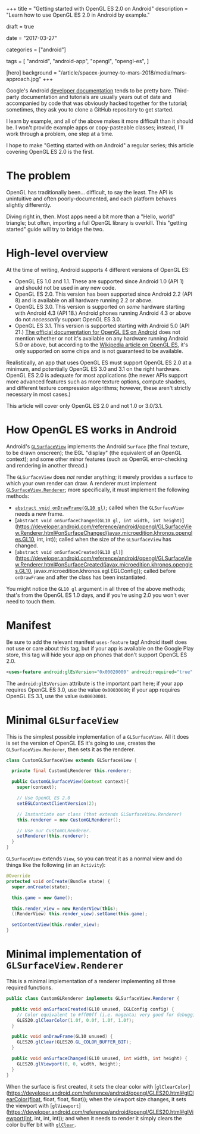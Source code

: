+++
title = "Getting started with OpenGL ES 2.0 on Android"
description = "Learn how to use OpenGL ES 2.0 in Android by example."

draft = true

date = "2017-03-27"

categories = ["android"]

tags = [
     "android",
     "android-app",
     "opengl",
     "opengl-es",
     ]

[hero]
background = "/article/spacex-journey-to-mars-2018/media/mars-approach.jpg"
+++

Google's Android
[developer documentation](https://developer.android.com/guide/topics/graphics/opengl.html)
tends to be pretty bare. Third-party documentation and tutorials are
usually years out of date and accompanied by code that was obviously
hacked together for the tutorial; sometimes, they ask you to clone a
GitHub repository to get started.

I learn by example, and all of the above makes it more difficult than
it should be. I won't provide example apps or copy-pasteable classes;
instead, I'll work through a problem, one step at a time.

I hope to make "Getting started with <whatever> on Android" a regular
series; this article covering OpenGL ES 2.0 is the first.

<!--more-->

# The problem

OpenGL has traditionally been... difficult, to say the least. The API
is unintuitive and often poorly-documented, and each platform behaves
slightly differently.

Diving right in, then. Most apps need a bit more than a "Hello, world"
triangle; but often, importing a full OpenGL library is overkill. This
"getting started" guide will try to bridge the two.

# High-level overview

At the time of writing, Android supports 4 different versions of
OpenGL ES:

* OpenGL ES 1.0 and 1.1. These are supported since Android 1.0 (API 1) and
  should not be used in any new code.
* OpenGL ES 2.0. This version has been supported since Android 2.2
  (API 8) and is available on all hardware running 2.2 or above.
* OpenGL ES 3.0. This version is supported on _some_ hardware starting
  with Android 4.3 (API 18.) Android phones running Android 4.3 or
  above do not _necessarily_ support OpenGL ES 3.0.
* OpenGL ES 3.1. This version is supported starting with Android 5.0
  (API 21.)
  [The official documentation for OpenGL ES on Android](https://developer.android.com/guide/topics/graphics/opengl.html)
  does not mention whether or not it's available on any hardware
  running Android 5.0 or above, but according to the
  [Wikipedia article on OpenGL ES](https://en.wikipedia.org/wiki/OpenGL_ES#OpenGL_ES_3.1_2),
  it's only supported on some chips and is not guaranteed to be
  available.

Realistically, an app that uses OpenGL ES must support OpenGL ES 2.0
at a minimum, and potentially OpenGL ES 3.0 and 3.1 on the right
hardware. OpenGL ES 2.0 is adequate for most applications (the newer
APIs support more advanced features such as more texture options,
compute shaders, and different texture compression algorithms;
however, these aren't strictly necessary in most cases.)

This article will cover only OpenGL ES 2.0 and not 1.0 or 3.0/3.1.

# How OpenGL ES works in Android

Android's
[`GLSurfaceView`](https://developer.android.com/reference/android/opengl/GLSurfaceView.html)
implements the Android `Surface` (the final texture, to be drawn
onscreen); the EGL "display" (the equivalent of an OpenGL context);
and some other minor features (such as OpenGL error-checking and
rendering in another thread.)

The `GLSurfaceView` does _not_ render anything; it merely provides a
surface to which your own render can draw. A renderer must implement
[`GLSurfaceView.Renderer`](https://developer.android.com/reference/android/opengl/GLSurfaceView.Renderer.html);
more specifically, it must implement the following methods:

* [`abstract void onDrawFrame(GL10 gl)`](https://developer.android.com/reference/android/opengl/GLSurfaceView.Renderer.html#onDrawFrame(javax.microedition.khronos.opengles.GL10)); called when the
  `GLSurfaceView` needs a new frame.
* [`abstract void onSurfaceChanged(GL10 gl, int width, int height)`](https://developer.android.com/reference/android/opengl/GLSurfaceView.Renderer.html#onSurfaceChanged(javax.microedition.khronos.opengles.GL10, int, int));
  called when the size of the `GLSurfaceView` has changed.
* [`abstract void onSurfaceCreated(GL10 gl)`](https://developer.android.com/reference/android/opengl/GLSurfaceView.Renderer.html#onSurfaceCreated(javax.microedition.khronos.opengles.GL10, javax.microedition.khronos.egl.EGLConfig)); called before
  `onDrawFrame` and after the class has been instantiated.

You might notice the `GL10 gl` argument in all three of the above
methods; that's from the OpenGL ES 1.0 days, and if you're using 2.0
you won't ever need to touch them.

# Manifest

Be sure to add the relevant manifest `uses-feature` tag! Android
itself does not use or care about this tag, but if your app is
available on the Google Play store, this tag will hide your app on
phones that don't support OpenGL ES 2.0.

```xml
<uses-feature android:glEsVersion="0x00020000" android:required="true" />
```

The `android:glEsVersion` attribute is the important part here; if
your app requires OpenGL ES 3.0, use the value `0x00030000`; if your
app requires OpenGL ES 3.1, use the value `0x00030001`.

# Minimal `GLSurfaceView`

This is the simplest possible implementation of a `GLSurfaceView`. All
it does is set the version of OpenGL ES it's going to use, creates the
`GLSurfaceView.Renderer`, then sets it as the renderer.

```java
class CustomGLSurfaceView extends GLSurfaceView {

  private final CustomGLRenderer this.renderer;

  public CustomGLSurfaceView(Context context){
    super(context);

    // Use OpenGL ES 2.0
    setEGLContextClientVersion(2);

    // Instantiate our class (that extends GLSurfaceView.Renderer)
    this.renderer = new CustomGLRenderer();

    // Use our CustomGLRenderer.
    setRenderer(this.renderer);
  }
}
```

`GLSurfaceView` extends `View`, so you can treat it as a normal view
and do things like the following (in an `Activity`):

```java
@Override
protected void onCreate(Bundle state) {
  super.onCreate(state);

  this.game = new Game();

  this.render_view = new RenderView(this);
  ((RenderView) this.render_view).setGame(this.game);

  setContentView(this.render_view);
}
```

# Minimal implementation of `GLSurfaceView.Renderer`

This is a minimal implementation of a renderer implementing all three
required functions.

```java
public class CustomGLRenderer implements GLSurfaceView.Renderer {

  public void onSurfaceCreated(GL10 unused, EGLConfig config) {
    // Color equivalent to #ff00ff (i.e. magenta; very good for debugging)
    GLES20.glClearColor(1.0f, 0.0f, 1.0f, 1.0f);
  }

  public void onDrawFrame(GL10 unused) {
    GLES20.glClear(GLES20.GL_COLOR_BUFFER_BIT);
  }

  public void onSurfaceChanged(GL10 unused, int width, int height) {
    GLES20.glViewport(0, 0, width, height);
  }
}
```

When the surface is first created, it sets the clear color with [`glClearColor`](https://developer.android.com/reference/android/opengl/GLES20.html#glClearColor(float, float, float, float)); when the viewport size changes, it sets the viewport with [`glViewport`](https://developer.android.com/reference/android/opengl/GLES20.html#glViewport(int, int, int, int));
and when it needs to render it simply clears the color buffer bit with [`glClear`](https://developer.android.com/reference/android/opengl/GLES20.html#glClear(int)).
